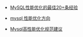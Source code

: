 - [MySQL性能优化的最佳20+条经验](https://www.cnblogs.com/AloneSword/p/3207372.html)


- [mysql 性能优化方向](https://www.cnblogs.com/AloneSword/p/3207697.html)



- [Mysql高性能优化规范建议](https://www.cnblogs.com/huchong/p/10219318.html)
